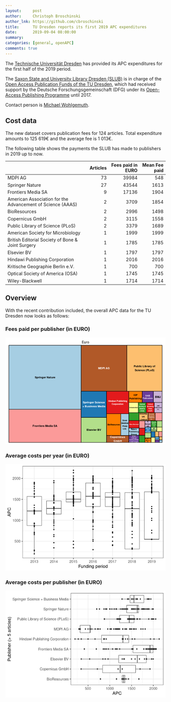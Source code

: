 ```yaml
---
layout:     post
author:     Christoph Broschinski
author_lnk: https://github.com/cbroschinski
title:      TU Dresden reports its first 2019 APC expenditures
date:       2019-09-04 08:00:00
summary:    
categories: [general, openAPC]
comments: true
---
```




The [Technische Universität Dresden](https://tu-dresden.de/?set_language=en) has provided its APC expenditures for the first half of the 2019 period.

The [Saxon State and University Library Dresden (SLUB)](https://www.slub-dresden.de/en/homepage/) is in charge of the [Open Access Publication Funds of the TU Dresden](https://www.slub-dresden.de/service/open-science-service/open-access/publikationsfonds/), which had received support by the Deutsche Forschungsgemeinschaft (DFG) under its [Open-Access Publishing Programme](http://www.dfg.de/en/research_funding/programmes/infrastructure/lis/funding_opportunities/open_access/) until 2017.

Contact person is [Michael Wohlgemuth](mailto:openaccess@slub-dresden.de).

## Cost data



The new dataset covers publication fees for 124 articles. Total expenditure amounts to 125 619€ and the average fee is 1 013€.

The following table shows the payments the SLUB has made to publishers in 2019 up to now.


|                                                           | Articles| Fees paid in EURO| Mean Fee paid|
|:----------------------------------------------------------|--------:|-----------------:|-------------:|
|MDPI AG                                                    |       73|             39984|           548|
|Springer Nature                                            |       27|             43544|          1613|
|Frontiers Media SA                                         |        9|             17136|          1904|
|American Association for the Advancement of Science (AAAS) |        2|              3709|          1854|
|BioResources                                               |        2|              2996|          1498|
|Copernicus GmbH                                            |        2|              3115|          1558|
|Public Library of Science (PLoS)                           |        2|              3379|          1689|
|American Society for Microbiology                          |        1|              1999|          1999|
|British Editorial Society of Bone & Joint Surgery          |        1|              1785|          1785|
|Elsevier BV                                                |        1|              1797|          1797|
|Hindawi Publishing Corporation                             |        1|              2016|          2016|
|Kritische Geographie Berlin e.V.                           |        1|               700|           700|
|Optical Society of America (OSA)                           |        1|              1745|          1745|
|Wiley-Blackwell                                            |        1|              1714|          1714|

## Overview

With the recent contribution included, the overall APC data for the TU Dresden now looks as follows:

### Fees paid per publisher (in EURO)

![plot of chunk tree_dresden_2019_09_04_full](/figure/tree_dresden_2019_09_04_full-1.png)

###  Average costs per year (in EURO)

![plot of chunk box_dresden_2019_09_04_year_full](/figure/box_dresden_2019_09_04_year_full-1.png)

###  Average costs per publisher (in EURO)

![plot of chunk box_dresden_2019_09_04_publisher_full](/figure/box_dresden_2019_09_04_publisher_full-1.png)
